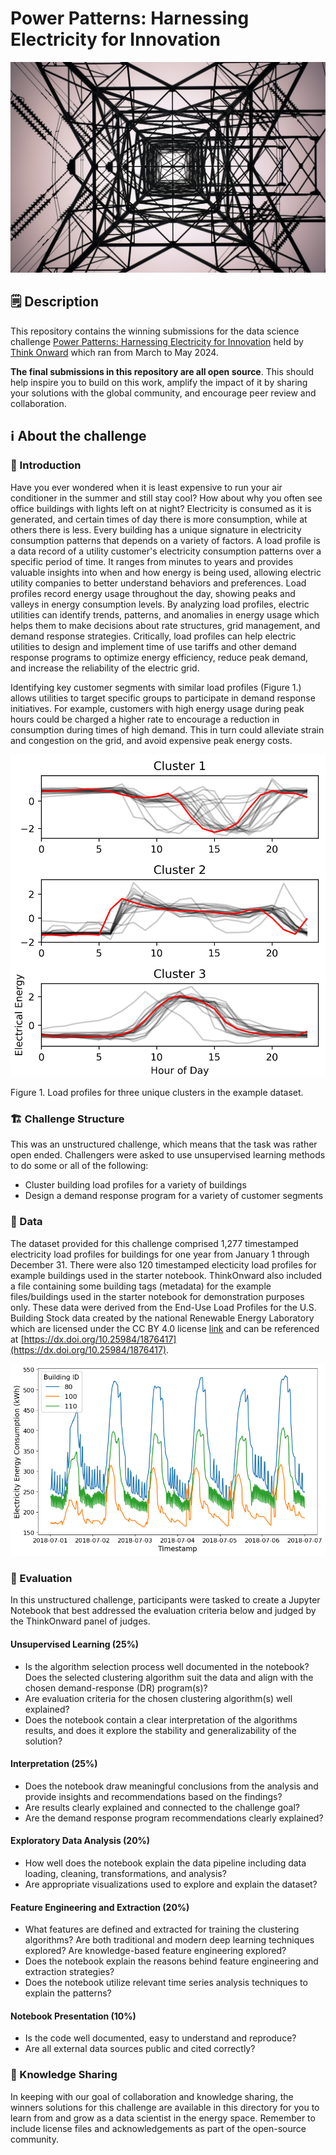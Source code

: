 # Power Patterns: Harnessing Electricity for Innovation

<img src="assets/power-patterns-image.jpg" alt="power header" width="600"/>

## 🗒️ Description

This repository contains the winning submissions for the data science challenge [Power Patterns: Harnessing Electricity for Innovation](https://thinkonward.com/app/c/challenges/power-patterns) held by [Think Onward](https://thinkonward.com) which ran from March to May 2024. 

**The final submissions in this repository are all open source**. This should help inspire you to build on this work, amplify the impact of it by sharing your solutions with the global community, and encourage peer review and collaboration.


## ℹ About the challenge

### 🙋 Introduction

Have you ever wondered when it is least expensive to run your air conditioner in the summer and still stay cool? How about why you often see office buildings with lights left on at night? Electricity is consumed as it is generated, and certain times of day there is more consumption, while at others there is less. Every building has a unique signature in electricity consumption patterns that depends on a variety of factors. A load profile is a data record of a utility customer's electricity consumption patterns over a specific period of time. It ranges from minutes to years and provides valuable insights into when and how energy is being used, allowing electric utility companies to better understand behaviors and preferences. Load profiles record energy usage throughout the day, showing peaks and valleys in energy consumption levels. By analyzing load profiles, electric utilities can identify trends, patterns, and anomalies in energy usage which helps them to make decisions about rate structures, grid management, and demand response strategies. Critically, load profiles can help electric utilities to design and implement time of use tariffs and other demand response programs to optimize energy efficiency, reduce peak demand, and increase the reliability of the electric grid.

Identifying key customer segments with similar load profiles (Figure 1.) allows utilities to target specific groups to participate in demand response initiatives. For example, customers with high energy usage during peak hours could be charged a higher rate to encourage a reduction in consumption during times of high demand. This in turn could alleviate strain and congestion on the grid, and avoid expensive peak energy costs.

<img src="assets/clusters.png" alt="graph of load profile cluster examples" width="600"/>

Figure 1. Load profiles for three unique clusters in the example dataset.

### 🏗️ Challenge Structure

This was an unstructured challenge, which means that the task was rather open ended. Challengers were asked to use unsupervised learning methods to do some or all of the following:

* Cluster building load profiles for a variety of buildings
* Design a demand response program for a variety of customer segments

### 💽 Data

The dataset provided for this challenge comprised 1,277 timestamped electricity load profiles for buildings for one year from January 1 through December 31. There were also 120 timestamped electicity load profiles for example buildings used in the starter notebook. ThinkOnward also included a file containing some building tags (metadata) for the example files/buildings used in the starter notebook for demonstration purposes only. These data were derived from the End-Use Load Profiles for the U.S. Building Stock data created by the national Renewable Energy Laboratory which are licensed under the CC BY 4.0 license [link](https://creativecommons.org/licenses/by/4.0/) and can be referenced at [https://dx.doi.org/10.25984/1876417](https://dx.doi.org/10.25984/1876417).

![Figure 2. example consumption graph](assets/consumption_graph.png)

### 📏 Evaluation

In this unstructured challenge, participants were tasked to create a Jupyter Notebook that best addressed the evaluation criteria below and judged by the ThinkOnward panel of judges.

#### Unsupervised Learning (25%)

* Is the algorithm selection process well documented in the notebook? Does the selected clustering algorithm suit the data and align with the chosen demand-response (DR) program(s)?
* Are evaluation criteria for the chosen clustering algorithm(s) well explained?
* Does the notebook contain a clear interpretation of the algorithms results, and does it explore the stability and generalizability of the solution?

#### Interpretation (25%)
* Does the notebook draw meaningful conclusions from the analysis and provide insights and recommendations based on the findings?
* Are results clearly explained and connected to the challenge goal?
* Are the demand response program recommendations clearly explained?

#### Exploratory Data Analysis (20%)
* How well does the notebook explain the data pipeline including data loading, cleaning, transformations, and analysis?
* Are appropriate visualizations used to explore and explain the dataset?

#### Feature Engineering and Extraction (20%)
* What features are defined and extracted for training the clustering algorithms? Are both traditional and modern deep learning techniques explored? Are knowledge-based feature engineering explored?
* Does the notebook explain the reasons behind feature engineering and extraction strategies?
* Does the notebook utilize relevant time series analysis techniques to explain the patterns?

#### Notebook Presentation (10%)
* Is the code well documented, easy to understand and reproduce?
* Are all external data sources public and cited correctly?

### 👏 Knowledge Sharing
In keeping with our goal of collaboration and knowledge sharing, the winners solutions for this challenge are available in this directory for you to learn from and grow as a data scientist in the energy space. Remember to include license files and acknowledgements as part of the open-source community. 